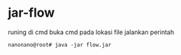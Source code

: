 # jar-flow


runing di cmd
buka cmd pada lokasi file
jalankan perintah


``
nanonano@root# java -jar flow.jar
``
